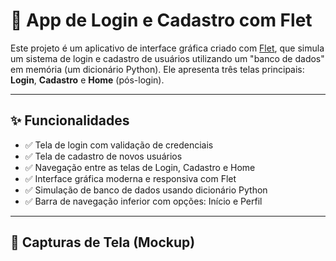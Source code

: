 # 📱 App de Login e Cadastro com Flet

Este projeto é um aplicativo de interface gráfica criado com [Flet](https://flet.dev/), que simula um sistema de login e cadastro de usuários utilizando um "banco de dados" em memória (um dicionário Python). Ele apresenta três telas principais: **Login**, **Cadastro** e **Home** (pós-login).

---

## ✨ Funcionalidades

- ✅ Tela de login com validação de credenciais
- ✅ Tela de cadastro de novos usuários
- ✅ Navegação entre as telas de Login, Cadastro e Home
- ✅ Interface gráfica moderna e responsiva com Flet
- ✅ Simulação de banco de dados usando dicionário Python
- ✅ Barra de navegação inferior com opções: Início e Perfil

---

## 📸 Capturas de Tela (Mockup)

